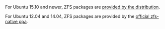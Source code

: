 For Ubuntu 15.10 and newer, ZFS packages are [provided by the distribution][ubuntu-wiki].

For Ubuntu 12.04 and 14.04, ZFS packages are provided by the [official zfs-native ppa][ubuntu-ppa].

[ubuntu-wiki]: https://wiki.ubuntu.com/Kernel/Reference/ZFS
[ubuntu-ppa]: https://launchpad.net/~zfs-native/+archive/ubuntu/stable
